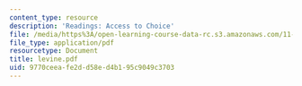 ```yaml
---
content_type: resource
description: 'Readings: Access to Choice'
file: /media/https%3A/open-learning-course-data-rc.s3.amazonaws.com/11-943j-urban-transportation-land-use-and-the-environment-spring-2002/9770ceeafe2dd58ed4b195c9049c3703_levine.pdf
file_type: application/pdf
resourcetype: Document
title: levine.pdf
uid: 9770ceea-fe2d-d58e-d4b1-95c9049c3703
---
```

